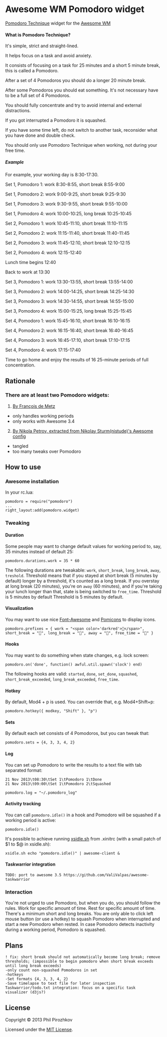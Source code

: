 Awesome WM Pomodoro widget
==========================
[Pomodoro Technique](http://pomodorotechnique.com) widget for the [Awesome WM](http://awesome.naquadah.org)

#### What is Pomodoro Technique?

It's simple, strict and straight-lined.

It helps focus on a task and avoid anxiety.

It consists of focusing on a task for 25 minutes and a short 5 minute break, this is called a Pomodoro.

After a set of 4 Pomodoros you should do a longer 20 minute break.

After some Pomodoros you should eat something. It's not necessary have to be a full set of 4 Pomodoros.

You should fully concentrate and try to avoid internal and external distractions.

If you got interrupted a Pomodoro it is squashed.

If you have some time left, do not switch to another task, reconsider what you have done and double check.

You should only use Pomodoro Technique when working, not during your free time.

##### Example

For example, your working day is 8:30-17:30.

Set 1, Pomodoro 1: work 8:30-8:55, short break 8:55-9:00

Set 1, Pomodoro 2: work 9:00-9:25, short break 9:25-9:30

Set 1, Pomodoro 3: work 9:30-9:55, short break 9:55-10:00

Set 1, Pomodoro 4: work 10:00-10:25, long break 10:25-10:45


Set 2, Pomodoro 1: work 10:45-11:10, short break 11:10-11:15

Set 2, Pomodoro 2: work 11:15-11:40, short break 11:40-11:45

Set 2, Pomodoro 3: work 11:45-12:10, short break 12:10-12:15

Set 2, Pomodoro 4: work 12:15-12:40


Lunch time begins 12:40

Back to work at 13:30


Set 3, Pomodoro 1: work 13:30-13:55, short break 13:55-14:00

Set 3, Pomodoro 2: work 14:00-14:25, short break 14:25-14:30

Set 3, Pomodoro 3: work 14:30-14:55, short break 14:55-15:00

Set 3, Pomodoro 4: work 15:00-15:25, long break 15:25-15:45


Set 4, Pomodoro 1: work 15:45-16:10, short break 16:10-16:15

Set 4, Pomodoro 2: work 16:15-16:40, short break 16:40-16:45

Set 4, Pomodoro 3: work 16:45-17:10, short break 17:10-17:15

Set 4, Pomodoro 4: work 17:15-17:40


Time to go home and enjoy the results of 16 25-minute periods of full concentration.

Rationale
---------
### There are at least two Pomodoro widgets:
1. [By François de Metz](https://github.com/francois2metz/pomodoro-awesome)
  - only handles working periods
  - only works with Awesome 3.4
2. [By Nikola Petrov, extracted from Nikolay Sturm(nistude)'s Awesome config](https://github.com/nikolavp/awesome-pomodoro)
  - tangled
  - too many tweaks over Pomodoro

How to use
----------
### Awesome installation

In your rc.lua:

    pomodoro = require("pomodoro")
    ...
    right_layout:add(pomodoro.widget)

### Tweaking

#### Duration
Some people may want to change default values for working period to, say, 35 minutes instead of default 25:

    pomodoro.durations.work = 35 * 60

The following durations are tweakable: `work`, `short_break`, `long_break`, `away`, `treshold`.
Threshold means that if you stayed at short break (5 minutes by default) longer by a threshold, it's counted as a long break. If you overstay at long break (20 minutes), you're on `away` (60 minutes), and if you're taking your lunch longer than that, state is being switched to `free_time`. Threshold is 5 minutes by default Threshold is 5 minutes by default.

#### Visualization
You may want to use nice [Font-Awesome](http://fortawesome.github.io/Font-Awesome/) and [Pomicons](https://github.com/gabrielelana/pomicons) to display icons.

    pomodoro.prefixes = { work = "<span color='darkred'></span>", short_break = "", long_break = "", away = "", free_time = "" }

#### Hooks

You may want to do something when state changes, e.g. lock screen:

    pomodoro.on('done', function() awful.util.spawn('slock') end)

The following hooks are valid: `started`, `done`, `set_done`, `squashed`, `short_break_exceeded`, `long_break_exceeded`, `free_time`.

#### Hotkey

By default, Mod4 + p is used. You can override that, e.g. Mod4+Shift+p:

    pomodoro.hotkey({ modkey, "Shift" }, "p")

#### Sets

By default each set consists of 4 Pomodoros, but you can tweak that:

    pomodoro.sets = {4, 3, 3, 4, 2}

#### Log

You can set up Pomodoro to write the results to a text file with tab separated format:

    21 Nov 2013\t08:30\tSet 1\tPomodoro 1\tDone
    21 Nov 2013\t09:00\tSet 1\tPomodoro 2\tSquashed

    pomodoro.log = "~/.pomodoro_log"

#### Activity tracking

You can call `pomodoro.idle()` in a hook and Pomodoro will be squashed if a working period is active:

    pomodoro.idle()

It's possible to achieve running [xsidle.sh](http://git.suckless.org/xssstate/commit/?id=c30b12c8e9d20225f69014d3fe60c0c0c4476773) from .xinitrc (with a small patch of $1 to $@ in xsidle.sh):

    xsidle.sh echo "pomodoro.idle()" | awesome-client &

#### Taskwarrior integration

    TODO: port to awesome 3.5 https://github.com/ValiValpas/awesome-taskwarrior

### Interaction

You're not urged to use Pomodoro, but when you do, you should follow the rules. Work for specific amount of time. Rest for specific amount of time. There's a minimum short and long breaks.
You are only able to click left mouse button (or use a hotkey) to squash Pomodoro when interrupted and start a new Pomodoro when rested.
In case Pomodoro detects inactivity during a working period, Pomodoro is squashed.

Plans
-----

    ! fix: short break should not automatically become long break; remove thresholds; (impossible to begin pomodoro when short break exceeds until long break exceeds)
    -only count non-squashed Pomodoros in set
    -hotkeys
    -Set formats {4, 3, 3, 4, 2}
    -Save timelapse to text file for later inspection
    Taskwarrior/todo.txt integration: focus on a specific task
    visualizer (d3js?)

License
-------
Copyright &copy; 2013 Phil Pirozhkov

Licensed under the [MIT License][MIT].

[MIT]: http://www.opensource.org/licenses/mit-license.php
